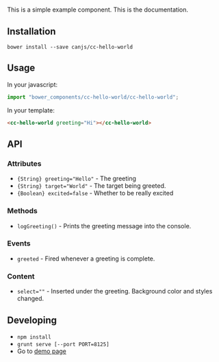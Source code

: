 # <cc-hello-world>

This is a simple example component. This is the documentation.

## Installation

`bower install --save canjs/cc-hello-world`

## Usage

In your javascript:

```js
import "bower_components/cc-hello-world/cc-hello-world";
```

In your template:

```html
<cc-hello-world greeting="Hi"></cc-hello-world>
```

## API

### Attributes

* `{String} greeting="Hello"` - The greeting
* `{String} target="World"` - The target being greeted.
* `{Boolean} excited=false` - Whether to be really excited

### Methods

* `logGreeting()` - Prints the greeting message into the console.

### Events

* `greeted` - Fired whenever a greeting is complete.

### Content

* `select=""` - Inserted under the greeting. Background color and styles
  changed.

## Developing

* `npm install`
* `grunt serve [--port PORT=8125]`
* Go to [demo page](http://localhost:8125)
